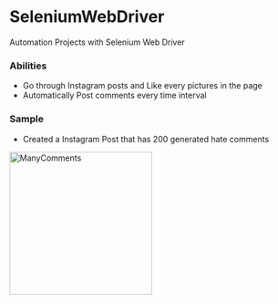 # SeleniumWebDriver
Automation Projects with Selenium Web Driver

### Abilities
- Go through Instagram posts and Like every pictures in the page
- Automatically Post comments every time interval

### Sample
- Created a Instagram Post that has 200 generated hate comments
<img width="250" alt="ManyComments" src="https://user-images.githubusercontent.com/22325824/56462442-1a0d5580-6391-11e9-8a0d-7ff00d6b8a50.jpg">
